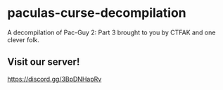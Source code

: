 # paculas-curse-decompilation
A decompilation of Pac-Guy 2: Part 3 brought to you by CTFAK and one clever folk.
## Visit our server!
https://discord.gg/3BpDNHapRv
